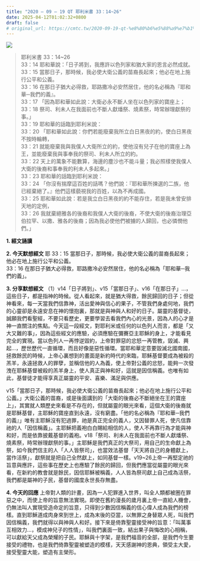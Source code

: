 ```yaml
---
title: "2020 – 09 – 19 QT 耶利米書 33：14~26"
date: 2025-04-12T01:02:32+0800
draft: false
# original_url: https://cmtc.tw/2020-09-19-qt-%e8%80%b6%e5%88%a9%e7%b1%b3%e6%9b%b8-33%ef%bc%9a1426
---
```


![](/images/qt.jpg)
> 耶利米書 33：14\~26  
> 33：14 耶和華說：「日子將到，我應許以色列家和猶大家的恩言必然成就。  
> 33：15 當那日子，那時候，我必使大衛公義的苗裔長起來；他必在地上施行公平和公義。  
> 33：16 在那日子猶大必得救，耶路撒冷必安然居住，他的名必稱為『耶和華─我們的義』。  
> 33：17 「因為耶和華如此說：大衛必永不斷人坐在以色列家的寶座上；  
> 33：18 祭司、利未人在我面前也不斷人獻燔祭、燒素祭，時常辦理獻祭的事。」  
> 33：19 耶和華的話臨到耶利米說：  
> 33：20 「耶和華如此說：你們若能廢棄我所立白日黑夜的約，使白日黑夜不按時輪轉，  
> 33：21 就能廢棄我與我僕人大衛所立的約，使他沒有兒子在他的寶座上為王，並能廢棄我與事奉我的祭司、利未人所立的約。  
> 33：22 天上的萬象不能數算，海邊的塵沙也不能斗量；我必照樣使我僕人大衛的後裔和事奉我的利未人多起來。」  
> 33：23 耶和華的話臨到耶利米說：  
> 33：24 「你沒有揣摩這百姓的話嗎？他們說：『耶和華所揀選的二族，他已經棄絕了。』他們這樣藐視我的百姓，以為不再成國。  
> 33：25 耶和華如此說：若是我立白日黑夜的約不能存住，若是我未曾安排天地的定例，  
> 33：26 我就棄絕雅各的後裔和我僕人大衛的後裔，不使大衛的後裔治理亞伯拉罕、以撒、雅各的後裔；因為我必使他們被擄的人歸回，也必憐憫他們。」

**1. 經文誦讀**

**2.  今天默想經文**
耶 33：15 當那日子，那時候，我必使大衛公義的苗裔長起來；他必在地上施行公平和公義。  
33：16 在那日子猶大必得救，耶路撒冷必安然居住，他的名必稱為「耶和華─我們的義」。

**3. 分享默想經文**
（1）v14「日子將到」、v15「當那日子」、v16「在那日子」…，這些日子，都是指神的時候。從人看起來，就是猶大得救，餘民歸回的日子；但從神看來，每一天當我們信靠神，活出愛神與信心的果子，不管我們身處何地，我們的心靈卻是永遠安息在神的懷抱裏，那就是與神與人和好的日子。屬靈的基督徒，誠願我們看聖經，不要只看歷史，更要學習去看我們內心的光景，因為人的心才是神一直關注的焦點。今天這一段經文，對耶利米或任何的以色列人而言，都是「又大又難的事」，因為這些經文的應驗，必須應驗在彌賽亞主耶穌的身上，才能看見完全的實現。當以色列人一再悖逆毀約，上帝對罪惡的忿怒一再管教，毀滅、興起…，歷世歷代一直循環，而且好像是惡性循環。當耶和華定意要毀滅北國南國，拯救餘民的時候，上帝心裏想到的畫面是新約時代的來臨，耶穌基督要成為被殺的羔羊，永遠拯救人的罪孽，並稱信他的人為義，使上帝對公義的忿怒，能夠一次發洩在耶穌基督被殺的羔羊身上，使人真正與神和好，這就是因信稱義。也唯有如此，基督徒才能得享真正屬靈的平安、喜樂、滿足與供應。

v15「當那日子，那時候，我必使大衛公義的苗裔長起來；他必在地上施行公平和公義。」大衛公義的苗裔，或是後面講到的「大衛的後裔必不斷絕坐在王的寶座上」，其實就人類歷史來看是不存在的，但就屬靈的眼光來看，這個大衛的後裔就是耶穌基督，主耶穌的寶座直到永遠，沒有窮盡。「他的名必稱為『耶和華─我們的義』」唯有主耶穌沒有犯過罪，祂是真正完全的義人，又因替罪人死，使凡信靠祂的人「因信稱義」。主耶穌把義袍白白賜給相信的人，使人不再靠行為才能與神和好，而是依靠披戴基督的義袍。v18「祭司、利未人在我面前也不斷人獻燔祭、燒素祭，時常辦理獻祭的事。」主耶穌是我們真正的大祭司，用自己的生命獻上為祭，如今我們信主的人「人人皆祭司」，也當效法基督「天天將自己的身體獻上，當作活祭」，獻祭就是把自己全然獻上，如同基督一樣。v19\~26上帝一再堅定祂的旨意與應許，這些事在歷史上也應驗了餘民的歸回，但我們應當從屬靈的眼光來看，在新約的教會就是餘民，因信耶穌被稱義，人人皆為祭司獻上自己成為活祭，我們都是屬神的子民，基督的國度永世長存無盡。

**4. 今天的回應**
上帝對人類的計畫，因為一人犯罪進入世界，叫全人類都被圈在罪惡之中，而使上帝的旨意無法實現。即使在舊約漫長的歲月裏上帝一直給人機會，仍無法叫人實現受造命定的旨意，只得到少數因信稱義的信心偉人成為我們的榜樣。直到耶穌道成肉身來到世上，成為末後的亞當，以無罪之身替眾人死，叫我們因信稱義，我們就得以與神與人和好。接下來是倚靠聖靈接受神的旨意：「叫萬事互相效力…，模成神兒子的性情」，叫我們裏面一致，結出果子與悔改的心相稱，可以獻給天父成為榮耀的子民。耶穌與十字架，是我們福音的全部，是我們今生要接受的禮物，也是我們倚靠聖靈被塑造的模樣，天天感謝神的恩典，領受主大愛，接受聖靈大能，塑造有主榮形。
